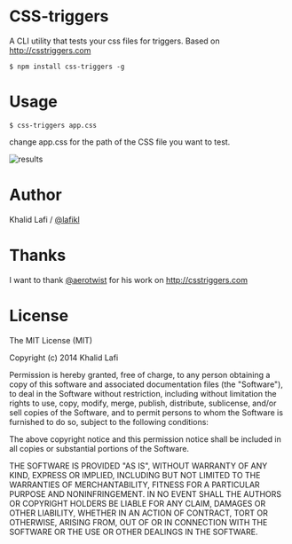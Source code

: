 CSS-triggers
================

A CLI utility that tests your css files for triggers. Based on http://csstriggers.com

```
$ npm install css-triggers -g
```

# Usage

```
$ css-triggers app.css
```

change app.css for the path of the CSS file you want to test.

![results](https://raw.githubusercontent.com/lafikl/CSS-triggers-cli/master/result.png)


# Author
Khalid Lafi / [@lafikl](http://twitter.com/lafikl)

# Thanks
I want to thank [@aerotwist](https://twitter.com/aerotwist) for his work on http://csstriggers.com

# License
The MIT License (MIT)

Copyright (c) 2014 Khalid Lafi

Permission is hereby granted, free of charge, to any person obtaining a copy
of this software and associated documentation files (the "Software"), to deal
in the Software without restriction, including without limitation the rights
to use, copy, modify, merge, publish, distribute, sublicense, and/or sell
copies of the Software, and to permit persons to whom the Software is
furnished to do so, subject to the following conditions:

The above copyright notice and this permission notice shall be included in all
copies or substantial portions of the Software.

THE SOFTWARE IS PROVIDED "AS IS", WITHOUT WARRANTY OF ANY KIND, EXPRESS OR
IMPLIED, INCLUDING BUT NOT LIMITED TO THE WARRANTIES OF MERCHANTABILITY,
FITNESS FOR A PARTICULAR PURPOSE AND NONINFRINGEMENT. IN NO EVENT SHALL THE
AUTHORS OR COPYRIGHT HOLDERS BE LIABLE FOR ANY CLAIM, DAMAGES OR OTHER
LIABILITY, WHETHER IN AN ACTION OF CONTRACT, TORT OR OTHERWISE, ARISING FROM,
OUT OF OR IN CONNECTION WITH THE SOFTWARE OR THE USE OR OTHER DEALINGS IN THE
SOFTWARE.

